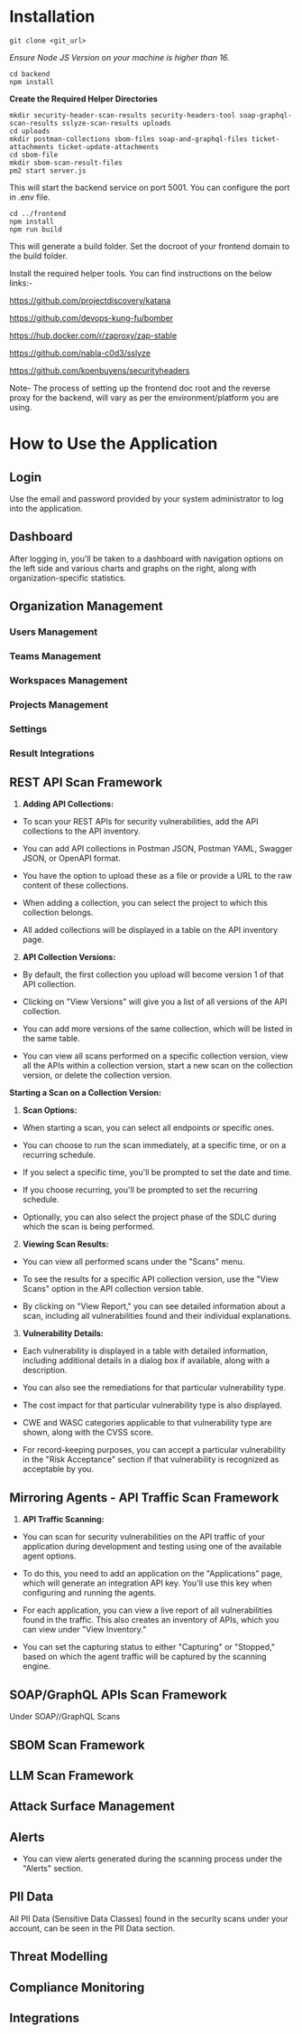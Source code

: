 
# Installation  

    git clone <git_url>

  

*Ensure Node JS Version on your machine is higher than 16.*  

    cd backend  
    npm install  

**Create the Required Helper Directories**  

    mkdir security-header-scan-results security-headers-tool soap-graphql-scan-results sslyze-scan-results uploads
    cd uploads
    mkdir postman-collections sbom-files soap-and-graphql-files ticket-attachments ticket-update-attachments
    cd sbom-file
    mkdir sbom-scan-result-files  
    pm2 start server.js  

This will start the backend service on port 5001. You can configure the port in .env file.  

    cd ../frontend 
    npm install  
    npm run build

  

This will generate a build folder. Set the docroot of your frontend domain to the build folder.

  

Install the required helper tools. You can find instructions on the below links:-


https://github.com/projectdiscovery/katana

https://github.com/devops-kung-fu/bomber

https://hub.docker.com/r/zaproxy/zap-stable

https://github.com/nabla-c0d3/sslyze

https://github.com/koenbuyens/securityheaders


  

Note- The process of setting up the frontend doc root and the reverse proxy for the backend, will vary as per the environment/platform you are using.

  

  

# How to Use the Application
  

## Login   

Use the email and password provided by your system administrator to log into the application.  
  

## Dashboard
  

After logging in, you'll be taken to a dashboard with navigation options on the left side and various charts and graphs on the right, along with organization-specific statistics.
  
  
## Organization Management

  

### Users Management  

  

### Teams Management  

  

### Workspaces Management 

  

### Projects Management 

  

### Settings  

  

### Result Integrations


  

## REST API Scan Framework 

  

1.  **Adding API Collections:**

  

- To scan your REST APIs for security vulnerabilities, add the API collections to the API inventory.

  

- You can add API collections in Postman JSON, Postman YAML, Swagger JSON, or OpenAPI format.

  

- You have the option to upload these as a file or provide a URL to the raw content of these collections.

  

- When adding a collection, you can select the project to which this collection belongs.

  

- All added collections will be displayed in a table on the API inventory page.

  

  

2.  **API Collection Versions:**

  

- By default, the first collection you upload will become version 1 of that API collection.

  

- Clicking on "View Versions" will give you a list of all versions of the API collection.

  

- You can add more versions of the same collection, which will be listed in the same table.

  

- You can view all scans performed on a specific collection version, view all the APIs within a collection version, start a new scan on the collection version, or delete the collection version.

  

  

**Starting a Scan on a Collection Version:**

  

  

1.  **Scan Options:**

  

- When starting a scan, you can select all endpoints or specific ones.

  

- You can choose to run the scan immediately, at a specific time, or on a recurring schedule.

  

- If you select a specific time, you'll be prompted to set the date and time.

  

- If you choose recurring, you'll be prompted to set the recurring schedule.

  

- Optionally, you can also select the project phase of the SDLC during which the scan is being performed.

  

  

2.  **Viewing Scan Results:**

  

- You can view all performed scans under the "Scans" menu.

  

- To see the results for a specific API collection version, use the "View Scans" option in the API collection version table.

  

- By clicking on "View Report," you can see detailed information about a scan, including all vulnerabilities found and their individual explanations.

  

  

3.  **Vulnerability Details:**

  

- Each vulnerability is displayed in a table with detailed information, including additional details in a dialog box if available, along with a description.

  

- You can also see the remediations for that particular vulnerability type.

  

- The cost impact for that particular vulnerability type is also displayed.

  

- CWE and WASC categories applicable to that vulnerability type are shown, along with the CVSS score.

  

- For record-keeping purposes, you can accept a particular vulnerability in the "Risk Acceptance" section if that vulnerability is recognized as acceptable by you.

  

  

## Mirroring Agents - API Traffic Scan Framework

  

  

1.  **API Traffic Scanning:**

  

- You can scan for security vulnerabilities on the API traffic of your application during development and testing using one of the available agent options.

  

- To do this, you need to add an application on the "Applications" page, which will generate an integration API key. You'll use this key when configuring and running the agents.

  

- For each application, you can view a live report of all vulnerabilities found in the traffic. This also creates an inventory of APIs, which you can view under "View Inventory."

  

- You can set the capturing status to either "Capturing" or "Stopped," based on which the agent traffic will be captured by the scanning engine.  
  

## SOAP/GraphQL APIs Scan Framework


Under SOAP//GraphQL Scans
  

## SBOM Scan Framework 

  

## LLM Scan Framework

  

  

## Attack Surface Management
  

  

## Alerts 
  

- You can view alerts generated during the scanning process under the "Alerts" section.  

  

## PII Data

  All PII Data (Sensitive Data Classes) found in the security scans under your account, can be seen in the PII Data section.
  
  

## Threat Modelling 
  

## Compliance Monitoring 
  

## Integrations
  

  
